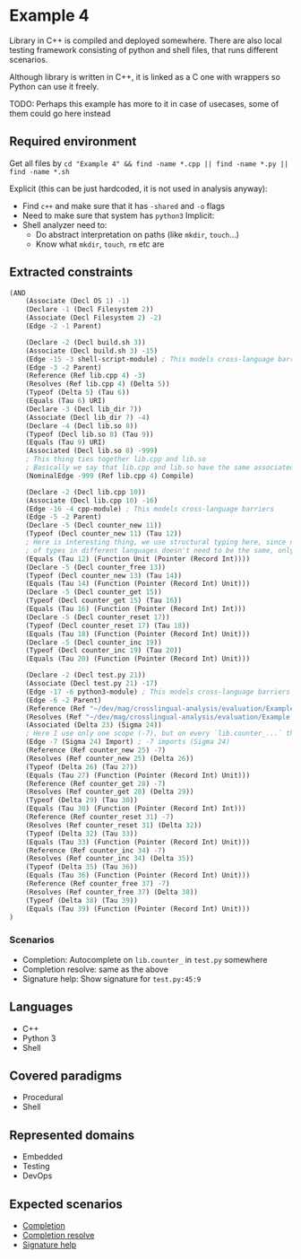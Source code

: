 # Example 4

Library in C++ is compiled and deployed somewhere. There are also local testing framework consisting of
python and shell files, that runs different scenarios.

Although library is written in C++, it is linked as a C one with wrappers so
Python can use it freely.

TODO: Perhaps this example has more to it in case of usecases, some of them could go here instead

## Required environment

Get all files by `cd "Example 4" && find -name *.cpp || find -name *.py || find -name *.sh`

Explicit (this can be just hardcoded, it is not used in analysis anyway):
- Find `c++` and make sure that it has `-shared` and `-o` flags
- Need to make sure that system has `python3`
Implicit:
- Shell analyzer need to:
    * Do abstract interpretation on paths (like `mkdir`, `touch`...)
    * Know what `mkdir`, `touch`, `rm` etc are

## Extracted constraints

```lisp
(AND
    (Associate (Decl OS 1) -1)
    (Declare -1 (Decl Filesystem 2))
    (Associate (Decl Filesystem 2) -2)
    (Edge -2 -1 Parent)

    (Declare -2 (Decl build.sh 3))
    (Associate (Decl build.sh 3) -15)
    (Edge -15 -3 shell-script-module) ; This models cross-language barriers
    (Edge -3 -2 Parent)
    (Reference (Ref lib.cpp 4) -3)
    (Resolves (Ref lib.cpp 4) (Delta 5))
    (Typeof (Delta 5) (Tau 6))
    (Equals (Tau 6) URI)
    (Declare -3 (Decl lib_dir 7))
    (Associate (Decl lib_dir 7) -4)
    (Declare -4 (Decl lib.so 8))
    (Typeof (Decl lib.so 8) (Tau 9))
    (Equals (Tau 9) URI)
    (Associated (Decl lib.so 8) -999)
    ; This thing ties together lib.cpp and lib.so
    ; Basically we say that lib.cpp and lib.so have the same associated scope
    (NominalEdge -999 (Ref lib.cpp 4) Compile)

    (Declare -2 (Decl lib.cpp 10))
    (Associate (Decl lib.cpp 10) -16)
    (Edge -16 -4 cpp-module) ; This models cross-language barriers
    (Edge -5 -2 Parent)
    (Declare -5 (Decl counter_new 11))
    (Typeof (Decl counter_new 11) (Tau 12))
    ; Here is interesting thing, we use structural typing here, since names
    ; of types in different languages doesn't need to be the same, only the shapes
    (Equals (Tau 12) (Function Unit (Pointer (Record Int))))
    (Declare -5 (Decl counter_free 13))
    (Typeof (Decl counter_new 13) (Tau 14))
    (Equals (Tau 14) (Function (Pointer (Record Int) Unit)))
    (Declare -5 (Decl counter_get 15))
    (Typeof (Decl counter_get 15) (Tau 16))
    (Equals (Tau 16) (Function (Pointer (Record Int) Int)))
    (Declare -5 (Decl counter_reset 17))
    (Typeof (Decl counter_reset 17) (Tau 18))
    (Equals (Tau 18) (Function (Pointer (Record Int) Unit)))
    (Declare -5 (Decl counter_inc 19))
    (Typeof (Decl counter_inc 19) (Tau 20))
    (Equals (Tau 20) (Function (Pointer (Record Int) Unit)))

    (Declare -2 (Decl test.py 21))
    (Associate (Decl test.py 21) -17)
    (Edge -17 -6 python3-module) ; This models cross-language barriers
    (Edge -6 -2 Parent)
    (Reference (Ref "~/dev/mag/crosslingual-analysis/evaluation/Example 4/lib_dir/lib.so" 22) -6)
    (Resolves (Ref "~/dev/mag/crosslingual-analysis/evaluation/Example 4/lib_dir/lib.so" 22) (Delta 23))
    (Associated (Delta 23) (Sigma 24))
    ; Here I use only one scope (-7), but on every `lib.counter_...` there must be new scope
    (Edge -7 (Sigma 24) Import) ; -7 imports (Sigma 24)
    (Reference (Ref counter_new 25) -7)
    (Resolves (Ref counter_new 25) (Delta 26))
    (Typeof (Delta 26) (Tau 27))
    (Equals (Tau 27) (Function (Pointer (Record Int) Unit)))
    (Reference (Ref counter_get 28) -7)
    (Resolves (Ref counter_get 28) (Delta 29))
    (Typeof (Delta 29) (Tau 30))
    (Equals (Tau 30) (Function (Pointer (Record Int) Int)))
    (Reference (Ref counter_reset 31) -7)
    (Resolves (Ref counter_reset 31) (Delta 32))
    (Typeof (Delta 32) (Tau 33))
    (Equals (Tau 33) (Function (Pointer (Record Int) Unit)))
    (Reference (Ref counter_inc 34) -7)
    (Resolves (Ref counter_inc 34) (Delta 35))
    (Typeof (Delta 35) (Tau 36))
    (Equals (Tau 36) (Function (Pointer (Record Int) Unit)))
    (Reference (Ref counter_free 37) -7)
    (Resolves (Ref counter_free 37) (Delta 38))
    (Typeof (Delta 38) (Tau 39))
    (Equals (Tau 39) (Function (Pointer (Record Int) Unit)))
)
```

### Scenarios

- Completion: Autocomplete on `lib.counter_` in `test.py` somewhere
- Completion resolve: same as the above
- Signature help: Show signature for `test.py:45:9`

## Languages

- C++
- Python 3
- Shell

## Covered paradigms

- Procedural
- Shell

## Represented domains

- Embedded
- Testing
- DevOps

## Expected scenarios

- [Completion](https://microsoft.github.io/language-server-protocol/specifications/lsp/3.17/specification/#textDocument_completion)
- [Completion resolve](https://microsoft.github.io/language-server-protocol/specifications/lsp/3.17/specification/#completionItem_resolve)
- [Signature help](https://microsoft.github.io/language-server-protocol/specifications/lsp/3.17/specification/#textDocument_signatureHelp)
